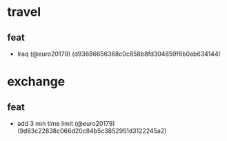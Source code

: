 # travel

## feat

* Iraq (@euro20179) (d93686656368c0c858b8fd304859f6b0ab634144)


# exchange

## feat

* add 3 min time limit (@euro20179) (9d83c22838c066d20c84b5c3852951d3122245a2)


